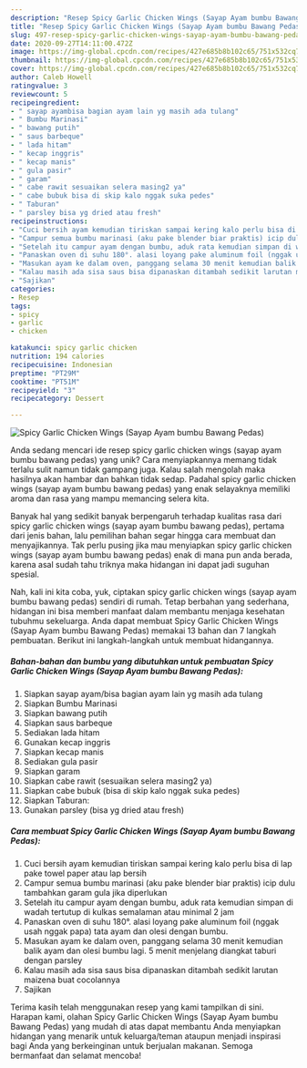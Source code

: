 ```yaml
---
description: "Resep Spicy Garlic Chicken Wings (Sayap Ayam bumbu Bawang Pedas), Lezat Sekali"
title: "Resep Spicy Garlic Chicken Wings (Sayap Ayam bumbu Bawang Pedas), Lezat Sekali"
slug: 497-resep-spicy-garlic-chicken-wings-sayap-ayam-bumbu-bawang-pedas-lezat-sekali
date: 2020-09-27T14:11:00.472Z
image: https://img-global.cpcdn.com/recipes/427e685b8b102c65/751x532cq70/spicy-garlic-chicken-wings-sayap-ayam-bumbu-bawang-pedas-foto-resep-utama.jpg
thumbnail: https://img-global.cpcdn.com/recipes/427e685b8b102c65/751x532cq70/spicy-garlic-chicken-wings-sayap-ayam-bumbu-bawang-pedas-foto-resep-utama.jpg
cover: https://img-global.cpcdn.com/recipes/427e685b8b102c65/751x532cq70/spicy-garlic-chicken-wings-sayap-ayam-bumbu-bawang-pedas-foto-resep-utama.jpg
author: Caleb Howell
ratingvalue: 3
reviewcount: 5
recipeingredient:
- " sayap ayambisa bagian ayam lain yg masih ada tulang"
- " Bumbu Marinasi"
- " bawang putih"
- " saus barbeque"
- " lada hitam"
- " kecap inggris"
- " kecap manis"
- " gula pasir"
- " garam"
- " cabe rawit sesuaikan selera masing2 ya"
- " cabe bubuk bisa di skip kalo nggak suka pedes"
- " Taburan"
- " parsley bisa yg dried atau fresh"
recipeinstructions:
- "Cuci bersih ayam kemudian tiriskan sampai kering kalo perlu bisa di lap pake towel paper atau lap bersih"
- "Campur semua bumbu marinasi (aku pake blender biar praktis) icip dulu tambahkan garam gula jika diperlukan"
- "Setelah itu campur ayam dengan bumbu, aduk rata kemudian simpan di wadah tertutup di kulkas semalaman atau minimal 2 jam"
- "Panaskan oven di suhu 180°. alasi loyang pake aluminum foil (nggak usah nggak papa) tata ayam dan olesi dengan bumbu."
- "Masukan ayam ke dalam oven, panggang selama 30 menit kemudian balik ayam dan olesi bumbu lagi. 5 menit menjelang diangkat taburi dengan parsley"
- "Kalau masih ada sisa saus bisa dipanaskan ditambah sedikit larutan maizena buat cocolannya"
- "Sajikan"
categories:
- Resep
tags:
- spicy
- garlic
- chicken

katakunci: spicy garlic chicken 
nutrition: 194 calories
recipecuisine: Indonesian
preptime: "PT29M"
cooktime: "PT51M"
recipeyield: "3"
recipecategory: Dessert

---
```



![Spicy Garlic Chicken Wings (Sayap Ayam bumbu Bawang Pedas)](https://img-global.cpcdn.com/recipes/427e685b8b102c65/751x532cq70/spicy-garlic-chicken-wings-sayap-ayam-bumbu-bawang-pedas-foto-resep-utama.jpg)

Anda sedang mencari ide resep spicy garlic chicken wings (sayap ayam bumbu bawang pedas) yang unik? Cara menyiapkannya memang tidak terlalu sulit namun tidak gampang juga. Kalau salah mengolah maka hasilnya akan hambar dan bahkan tidak sedap. Padahal spicy garlic chicken wings (sayap ayam bumbu bawang pedas) yang enak selayaknya memiliki aroma dan rasa yang mampu memancing selera kita.



Banyak hal yang sedikit banyak berpengaruh terhadap kualitas rasa dari spicy garlic chicken wings (sayap ayam bumbu bawang pedas), pertama dari jenis bahan, lalu pemilihan bahan segar hingga cara membuat dan menyajikannya. Tak perlu pusing jika mau menyiapkan spicy garlic chicken wings (sayap ayam bumbu bawang pedas) enak di mana pun anda berada, karena asal sudah tahu triknya maka hidangan ini dapat jadi suguhan spesial.


Nah, kali ini kita coba, yuk, ciptakan spicy garlic chicken wings (sayap ayam bumbu bawang pedas) sendiri di rumah. Tetap berbahan yang sederhana, hidangan ini bisa memberi manfaat dalam membantu menjaga kesehatan tubuhmu sekeluarga. Anda dapat membuat Spicy Garlic Chicken Wings (Sayap Ayam bumbu Bawang Pedas) memakai 13 bahan dan 7 langkah pembuatan. Berikut ini langkah-langkah untuk membuat hidangannya.

<!--inarticleads1-->

##### Bahan-bahan dan bumbu yang dibutuhkan untuk pembuatan Spicy Garlic Chicken Wings (Sayap Ayam bumbu Bawang Pedas):

1. Siapkan  sayap ayam/bisa bagian ayam lain yg masih ada tulang
1. Siapkan  Bumbu Marinasi
1. Siapkan  bawang putih
1. Siapkan  saus barbeque
1. Sediakan  lada hitam
1. Gunakan  kecap inggris
1. Siapkan  kecap manis
1. Sediakan  gula pasir
1. Siapkan  garam
1. Siapkan  cabe rawit (sesuaikan selera masing2 ya)
1. Siapkan  cabe bubuk (bisa di skip kalo nggak suka pedes)
1. Siapkan  Taburan:
1. Gunakan  parsley (bisa yg dried atau fresh)




<!--inarticleads2-->

##### Cara membuat Spicy Garlic Chicken Wings (Sayap Ayam bumbu Bawang Pedas):

1. Cuci bersih ayam kemudian tiriskan sampai kering kalo perlu bisa di lap pake towel paper atau lap bersih
1. Campur semua bumbu marinasi (aku pake blender biar praktis) icip dulu tambahkan garam gula jika diperlukan
1. Setelah itu campur ayam dengan bumbu, aduk rata kemudian simpan di wadah tertutup di kulkas semalaman atau minimal 2 jam
1. Panaskan oven di suhu 180°. alasi loyang pake aluminum foil (nggak usah nggak papa) tata ayam dan olesi dengan bumbu.
1. Masukan ayam ke dalam oven, panggang selama 30 menit kemudian balik ayam dan olesi bumbu lagi. 5 menit menjelang diangkat taburi dengan parsley
1. Kalau masih ada sisa saus bisa dipanaskan ditambah sedikit larutan maizena buat cocolannya
1. Sajikan




Terima kasih telah menggunakan resep yang kami tampilkan di sini. Harapan kami, olahan Spicy Garlic Chicken Wings (Sayap Ayam bumbu Bawang Pedas) yang mudah di atas dapat membantu Anda menyiapkan hidangan yang menarik untuk keluarga/teman ataupun menjadi inspirasi bagi Anda yang berkeinginan untuk berjualan makanan. Semoga bermanfaat dan selamat mencoba!
